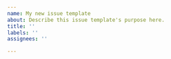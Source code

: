 ```yaml
---
name: My new issue template
about: Describe this issue template's purpose here.
title: ''
labels: ''
assignees: ''

---
```



